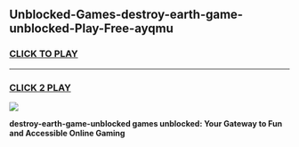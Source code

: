 
## Unblocked-Games-destroy-earth-game-unblocked-Play-Free-ayqmu
<h3>
<a href="https://premium76.site?title=destroy-earth-game-unblocked&ref=22A">CLICK TO PLAY</a></h3>
<hr>

<h3>
<a href="https://premium76.site?title=destroy-earth-game-unblocked&ref=22A">CLICK 2 PLAY</a>
  
</h3>

<a href="https://premium76.site?title=destroy-earth-game-unblocked&ref=22A"><img src="https://clearcache.store/games.png"></a>


**destroy-earth-game-unblocked games unblocked: Your Gateway to Fun and Accessible Online Gaming**
